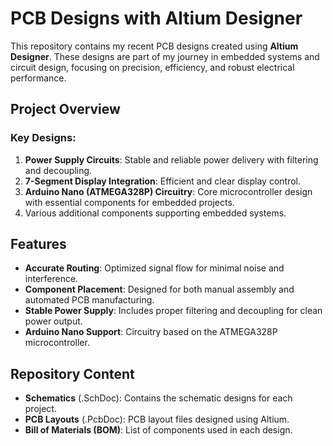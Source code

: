 # PCB Designs with Altium Designer

This repository contains my recent PCB designs created using **Altium Designer**. These designs are part of my journey in embedded systems and circuit design, focusing on precision, efficiency, and robust electrical performance.

## Project Overview

### Key Designs:
1. **Power Supply Circuits**: Stable and reliable power delivery with filtering and decoupling.
2. **7-Segment Display Integration**: Efficient and clear display control.
3. **Arduino Nano (ATMEGA328P) Circuitry**: Core microcontroller design with essential components for embedded projects.
4. Various additional components supporting embedded systems.

## Features
- **Accurate Routing**: Optimized signal flow for minimal noise and interference.
- **Component Placement**: Designed for both manual assembly and automated PCB manufacturing.
- **Stable Power Supply**: Includes proper filtering and decoupling for clean power output.
- **Arduino Nano Support**: Circuitry based on the ATMEGA328P microcontroller.

## Repository Content
- **Schematics** (.SchDoc): Contains the schematic designs for each project.
- **PCB Layouts** (.PcbDoc): PCB layout files designed using Altium.
- **Bill of Materials (BOM)**: List of components used in each design.
